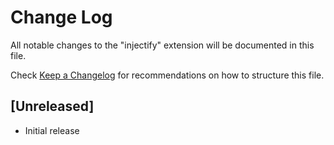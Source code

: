 # Change Log

All notable changes to the "injectify" extension will be documented in this file.

Check [Keep a Changelog](http://keepachangelog.com/) for recommendations on how to structure this file.

## [Unreleased]

- Initial release